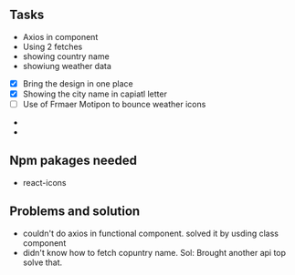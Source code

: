## Tasks

- Axios in component
- Using 2 fetches
- showing country name
- showiung weather data
- [x] Bring the design in one place
- [x] Showing the city name in capiatl letter
- [ ] Use of Frmaer Motipon to bounce weather icons
-
-

## Npm pakages needed

- react-icons

## Problems and solution

- couldn't do axios in functional component. solved it by usding class component
- didn't know how to fetch copuntry name. Sol: Brought another api top solve that.
